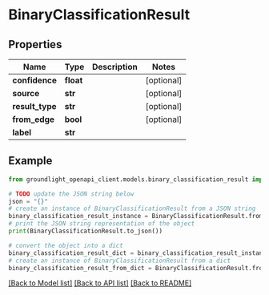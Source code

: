 # BinaryClassificationResult


## Properties

Name | Type | Description | Notes
------------ | ------------- | ------------- | -------------
**confidence** | **float** |  | [optional] 
**source** | **str** |  | [optional] 
**result_type** | **str** |  | [optional] 
**from_edge** | **bool** |  | [optional] 
**label** | **str** |  | 

## Example

```python
from groundlight_openapi_client.models.binary_classification_result import BinaryClassificationResult

# TODO update the JSON string below
json = "{}"
# create an instance of BinaryClassificationResult from a JSON string
binary_classification_result_instance = BinaryClassificationResult.from_json(json)
# print the JSON string representation of the object
print(BinaryClassificationResult.to_json())

# convert the object into a dict
binary_classification_result_dict = binary_classification_result_instance.to_dict()
# create an instance of BinaryClassificationResult from a dict
binary_classification_result_from_dict = BinaryClassificationResult.from_dict(binary_classification_result_dict)
```
[[Back to Model list]](../README.md#documentation-for-models) [[Back to API list]](../README.md#documentation-for-api-endpoints) [[Back to README]](../README.md)


